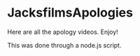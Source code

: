 # JacksfilmsApologies
Here are all the apology videos. Enjoy!

This was done through a node.js script.
